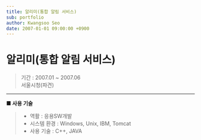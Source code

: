 ```yaml
---
title: 알리미(통합 알림 서비스)
sub: portfolio
author: Kwangsoo Seo
date: 2007-01-01 09:00:00 +0900
---
```


# 알리미(통합 알림 서비스)
> 기간 : 2007.01 ~ 2007.06  
> 서울시청(파견)

---

**■ 사용 기술**

>  * 역활 : 응용SW개발
>  * 시스템 환경 : Windows, Unix, IBM, Tomcat
>  * 사용 기술 : C++, JAVA

